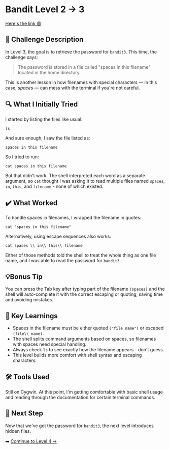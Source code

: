 # Bandit Level 2 → 3
[Here's the link 😄](https://overthewire.org/wargames/bandit/bandit3.html)
## 📝 Challenge Description 
In Level 3, the goal is to retrieve the password for `bandit3`. This time, the challenge says:

> The password is stored in a file called "spaces in this filename" located in the home directory.

This is another lesson in how filenames with special characters — in this case, *spaces* — can mess with the terminal if you're not careful.



## 🔍 What I Initially Tried  
I started by listing the files like usual:
```
ls
```
And sure enough, I saw the file listed as:
```
spaces in this filename
```

So I tried to run:
```
cat spaces in this filename
```
But that didn't work. The shell interpreted each word as a separate argument, so `cat` thought I was asking it to read multiple files named `spaces`, `in`, `this`, and `filename` - none of which existed. 

## ✔️ What Worked
To handle spaces in filenames, I wrapped the filename in quotes:
```
cat "spaces in this filename"
```
Alternatively, using escape sequences also works:
```
cat spaces \\ in\\ this\\ filename
```
Either of those methods told the shell to treat the whole thing as one file name, and I was able to read the password for `bandit3`. 

## 💡Bonus Tip
You can press the Tab key after typing part of the filename `(spaces)` and the shell will auto-complete it with the correct escaping or quoting, saving time and avoiding mistakes. 

## 🧠 Key Learnings
- Spaces in the filename must be either quoted `("file name")` or escaped `(file\\ name)`.
- The shell splits command arguments based on spaces, so filenames with spaces need special handling.
- Always check `ls` to see exactly how the filename appears - don't guess.
- This level builds more comfort with shell syntax and escaping characters.

## 🛠️ Tools Used
Still on Cygwin. At this point, I'm getting comfortable with basic shell usage and reading through the documentation for certain terminal commands. 

## 🔐 Next Step
Now that we've got the password for `bandit3`, the next level introduces hidden files. 

➡️ [Continue to Level 4 →](level4.md)

